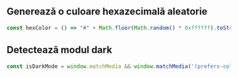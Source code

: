 ## Generează o culoare hexazecimală aleatorie

```javascript
const hexColor = () => "#" + Math.floor(Math.random() * 0xffffff).toString(16).padEnd(6, '0');
```

## Detectează modul dark

```javascript
const isDarkMode = window.matchMedia && window.matchMedia('(prefers-color-scheme: dark)').matches;
```
